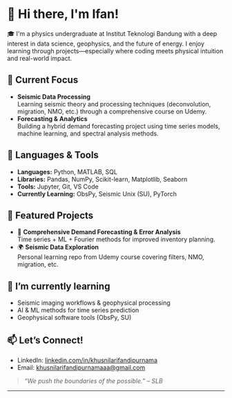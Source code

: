 # 👋 Hi there, I'm Ifan!

🎓 I'm a physics undergraduate at Institut Teknologi Bandung with a deep interest in data science, geophysics, and the future of energy. I enjoy learning through projects—especially where coding meets physical intuition and real-world impact.

## 🚀 Current Focus
- **Seismic Data Processing**  
  Learning seismic theory and processing techniques (deconvolution, migration, NMO, etc.) through a comprehensive course on Udemy.
- **Forecasting & Analytics**  
  Building a hybrid demand forecasting project using time series models, machine learning, and spectral analysis methods.

## 🧰 Languages & Tools
- **Languages:** Python, MATLAB, SQL  
- **Libraries:** Pandas, NumPy, Scikit-learn, Matplotlib, Seaborn  
- **Tools:** Jupyter, Git, VS Code  
- **Currently Learning:** ObsPy, Seismic Unix (SU), PyTorch

## 📂 Featured Projects
- 🔬 **Comprehensive Demand Forecasting & Error Analysis**  
  Time series + ML + Fourier methods for improved inventory planning.
- 🌍 **Seismic Data Exploration**  
  Personal learning repo from Udemy course covering filters, NMO, migration, etc.

## 🌱 I’m currently learning
- Seismic imaging workflows & geophysical processing  
- AI & ML methods for time series prediction  
- Geophysical software tools (ObsPy, SU)

## 📫 Let’s Connect!
- LinkedIn: [linkedin.com/in/khusnilarifandipurnama](https://linkedin.com/in/khusnilarifandipurnama)  
- Email: khusnilarifandipurnamaaa@gmail.com

> *“We push the boundaries of the possible.” – SLB*

---

